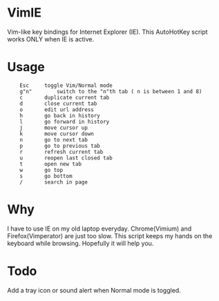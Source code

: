 VimIE
=====

Vim-like key bindings for Internet Explorer (IE). This AutoHotKey script works ONLY when IE is active.

Usage
=====

 
		Esc		toggle Vim/Normal mode
		g"n"		switch to the "n"th tab ( n is between 1 and 8)
		c		duplicate current tab
		d		close current tab
		o		edit url address 
		h		go back in history
		l		go forward in history
 		j		move cursor up
 		k		move cursor down
		n		go to next tab
		p		go to previous tab
		r		refresh current tab
		u		reopen last closed tab
		t		open new tab
		w		go top
		s		go bottom
		/		search in page


Why
===
I have to use IE on my old laptop everyday. Chrome(Vimium) and Firefox(Vimperator) are just too slow. This script keeps my hands on the keyboard while browsing. Hopefully it will help you. 

Todo
====
Add a tray icon or sound alert when Normal mode is toggled.
  
